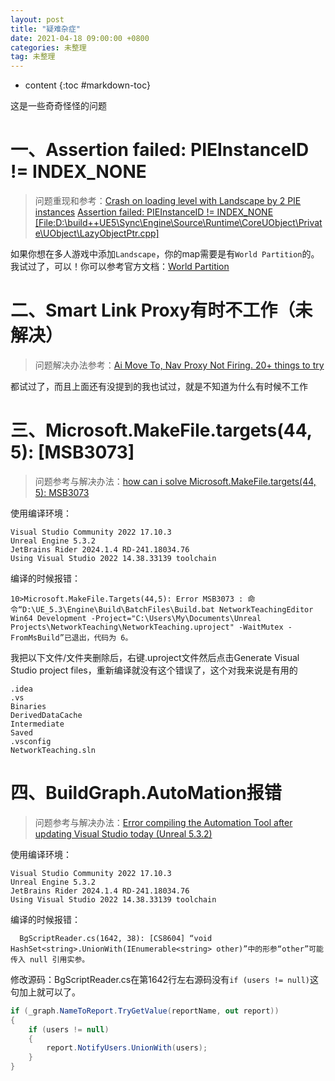 ```yaml
---
layout: post
title: "疑难杂症"
date: 2021-04-18 09:00:00 +0800 
categories: 未整理
tag: 未整理
---
```

* content
{:toc #markdown-toc}

这是一些奇奇怪怪的问题

<!-- more -->

# 一、Assertion failed: PIEInstanceID != INDEX_NONE

> 问题重现和参考：[Crash on loading level with Landscape by 2 PIE instances](https://issues.unrealengine.com/issue/UE-156921)
> [Assertion failed: PIEInstanceID != INDEX_NONE [File:D:\build++UE5\Sync\Engine\Source\Runtime\CoreUObject\Private\UObject\LazyObjectPtr.cpp]](https://forums.unrealengine.com/t/assertion-failed-pieinstanceid-index-none/563742)

如果你想在多人游戏中添加`Landscape`，你的map需要是有`World Partition`的。我试过了，可以！你可以参考官方文档：[World Partition](https://dev.epicgames.com/documentation/en-us/unreal-engine/world-partition-in-unreal-engine?application_version=5.0)

# 二、Smart Link Proxy有时不工作（未解决）

> 问题解决办法参考：[Ai Move To, Nav Proxy Not Firing. 20+ things to try](https://forums.unrealengine.com/t/fixed-ai-move-to-nav-proxy-not-firing-20-things-to-try/270575)
>

都试过了，而且上面还有没提到的我也试过，就是不知道为什么有时候不工作

# 三、Microsoft.MakeFile.targets(44, 5): [MSB3073]

> 问题参考与解决办法：[how can i solve Microsoft.MakeFile.targets(44, 5): MSB3073](https://forums.unrealengine.com/t/how-can-i-solve-microsoft-makefile-targets-44-5-msb3073/915780)

使用编译环境：
```
Visual Studio Community 2022 17.10.3
Unreal Engine 5.3.2
JetBrains Rider 2024.1.4 RD-241.18034.76
Using Visual Studio 2022 14.38.33139 toolchain
```

编译的时候报错：
```ABAP
10>Microsoft.MakeFile.Targets(44,5): Error MSB3073 : 命令“D:\UE_5.3\Engine\Build\BatchFiles\Build.bat NetworkTeachingEditor Win64 Development -Project="C:\Users\My\Documents\Unreal Projects\NetworkTeaching\NetworkTeaching.uproject" -WaitMutex -FromMsBuild”已退出，代码为 6。
```

我把以下文件/文件夹删除后，右键.uproject文件然后点击Generate Visual Studio project files，重新编译就没有这个错误了，这个对我来说是有用的

```
.idea
.vs
Binaries
DerivedDataCache
Intermediate
Saved
.vsconfig
NetworkTeaching.sln
```

# 四、BuildGraph.AutoMation报错

> 问题参考与解决办法：[Error compiling the Automation Tool after updating Visual Studio today (Unreal 5.3.2)](https://forums.unrealengine.com/t/error-compiling-the-automation-tool-after-updating-visual-studio-today-unreal-5-3-2/1393088)

使用编译环境：
```
Visual Studio Community 2022 17.10.3
Unreal Engine 5.3.2
JetBrains Rider 2024.1.4 RD-241.18034.76
Using Visual Studio 2022 14.38.33139 toolchain
```

编译的时候报错：
```ABAP
  BgScriptReader.cs(1642, 38): [CS8604] “void HashSet<string>.UnionWith(IEnumerable<string> other)”中的形参“other”可能传入 null 引用实参。
```

修改源码：BgScriptReader.cs在第1642行左右源码没有`if (users != null)`这句加上就可以了。

```c#
if (_graph.NameToReport.TryGetValue(reportName, out report))
{
    if (users != null)
    {
        report.NotifyUsers.UnionWith(users);
    }
}
```

